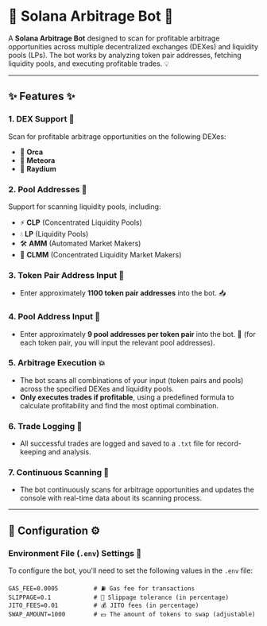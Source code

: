 # **🚀 Solana Arbitrage Bot** 🐧

A **Solana Arbitrage Bot** designed to scan for profitable arbitrage opportunities across multiple decentralized exchanges (DEXes) and liquidity pools (LPs). The bot works by analyzing token pair addresses, fetching liquidity pools, and executing profitable trades. 💡

---

## **✨ Features** ✨

### 1. **DEX Support** 💎
Scan for profitable arbitrage opportunities on the following DEXes:
- 🌊 **Orca**
- 🌌 **Meteora**
- 💸 **Raydium**

### 2. **Pool Addresses** 🔄
Support for scanning liquidity pools, including:
- ⚡ **CLP** (Concentrated Liquidity Pools)
- 💧 **LP** (Liquidity Pools)
- 🛠️ **AMM** (Automated Market Makers)
- 🏦 **CLMM** (Concentrated Liquidity Market Makers)

### 3. **Token Pair Address Input** 🔑
- Enter approximately **1100 token pair addresses** into the bot. 📥

### 4. **Pool Address Input** 🔄
- Enter approximately **9 pool addresses per token pair** into the bot. 🔢 (for each token pair, you will input the relevant pool addresses).

### 5. **Arbitrage Execution** 💥
- The bot scans all combinations of your input (token pairs and pools) across the specified DEXes and liquidity pools.
- **Only executes trades if profitable**, using a predefined formula to calculate profitability and find the most optimal combination.

### 6. **Trade Logging** 📂
- All successful trades are logged and saved to a `.txt` file for record-keeping and analysis.

### 7. **Continuous Scanning** 👀
- The bot continuously scans for arbitrage opportunities and updates the console with real-time data about its scanning process.

---

## **🔧 Configuration** ⚙️

### **Environment File (`.env`) Settings** 📝
To configure the bot, you'll need to set the following values in the `.env` file:

```env
GAS_FEE=0.0005          # ⛽ Gas fee for transactions
SLIPPAGE=0.1            # 🔄 Slippage tolerance (in percentage)
JITO_FEES=0.01          # 💰 JITO fees (in percentage)
SWAP_AMOUNT=1000        # 💵 The amount of tokens to swap (adjustable)

